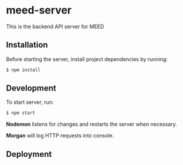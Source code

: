 # meed-server
This is the backend API server for MEED

## Installation
Before starting the server, install project dependencies by running:
``` bash
$ npm install
```

## Development
To start server, run:
``` bash
$ npm start
```
**Nodemon** listens for changes and restarts the server when necessary.

**Morgan** will log HTTP requests into console.

## Deployment
